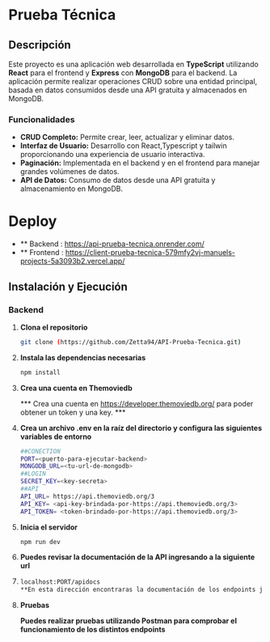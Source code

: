 # Prueba Técnica 

## Descripción

Este proyecto es una aplicación web desarrollada en **TypeScript** utilizando **React** para el frontend y **Express** con **MongoDB** para el backend. La aplicación permite realizar operaciones CRUD sobre una entidad principal, basada en datos consumidos desde una API gratuita y almacenados en MongoDB. 

### Funcionalidades

- **CRUD Completo:** Permite crear, leer, actualizar y eliminar datos.
- **Interfaz de Usuario:** Desarrollo con React,Typescript y tailwin proporcionando una experiencia de usuario interactiva.
- **Paginación:** Implementada en el backend y en el frontend para manejar grandes volúmenes de datos.
- **API de Datos:** Consumo de datos desde una API gratuita y almacenamiento en MongoDB.

# Deploy

- ** Backend : https://api-prueba-tecnica.onrender.com/
- ** Frontend : https://client-prueba-tecnica-579mfy2vj-manuels-projects-5a3093b2.vercel.app/

## Instalación y Ejecución

### Backend

1. **Clona el repositorio**

   ```bash
   git clone (https://github.com/Zetta94/API-Prueba-Tecnica.git)

2. **Instala las dependencias necesarias**
   
   ```bash
   npm install
   
3. **Crea una cuenta en Themoviedb**
    
   *** Crea una cuenta en https://developer.themoviedb.org/ para poder obtener un token y una key. ***
   
4. **Crea un archivo .env en la raíz del directorio y configura las siguientes variables de entorno**
   
   ```bash
   ##CONECTION
   PORT=<puerto-para-ejecutar-backend>
   MONGODB_URL=<tu-url-de-mongodb>
   ##LOGIN
   SECRET_KEY=<key-secreta>
   ##API
   API_URL= https://api.themoviedb.org/3
   API_KEY= <api-key-brindada-por-https://api.themoviedb.org/3>
   API_TOKEN= <token-brindado-por-https://api.themoviedb.org/3>
   
5. **Inicia el servidor**
   
   ```bash
   npm run dev
   
6. **Puedes revisar la documentación de la API ingresando a la siguiente url**
7. 
   ```bash
   localhost:PORT/apidocs
   **En esta dirección encontraras la documentación de los endpoints junto con los modelos diseñados**
   
8. **Pruebas**
 
   **Puedes realizar pruebas utilizando Postman para comprobar el funcionamiento de los distintos endpoints**
    

   
